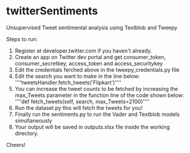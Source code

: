 # twitterSentiments
Unsupervised Tweet sentimental analysis using Textblob and Tweepy

Steps to run:

1. Register at developer.twitter.com if you haven't already.
2. Create an app on Twitter dev portal and get consumer_token, consumer_secretkey, access_token and access_securitykey
3. Edit the credentials ferched above in the tweepy_credentials.py file
4. Edit the search you want to make in the line below:
    ''''tweetsHandler.fetch_tweets('Flipkart')''''
5. You can increase the tweet counts to be fetched by increasing the max_Tweets parameter in the function line of the code shown below:
    ''''def fetch_tweets(self, search, max_Tweets=2100)''''
6. Run the dataset.py 
    this will fetch the tweets for you! 
7. Finally run the sentiments.py to run the Vader and Textblob models simultaneously
8. Your output will be saved in outputs.xlsx file inside the working directory.

Cheers!
